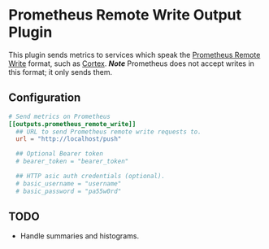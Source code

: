 # Prometheus Remote Write Output Plugin

This plugin sends metrics to services which speak the [Prometheus Remote Write](https://prometheus.io/docs/operating/integrations/#remote-endpoints-and-storage) format, such as [Cortex](https://github.com/cortexproject/cortex).  ***Note*** Prometheus does not accept writes in this format; it only sends them.

## Configuration

```toml
# Send metrics on Prometheus
[[outputs.prometheus_remote_write]]
  ## URL to send Prometheus remote write requests to.
  url = "http://localhost/push"

  ## Optional Bearer token
  # bearer_token = "bearer_token"

  ## HTTP asic auth credentials (optional).
  # basic_username = "username"
  # basic_password = "pa55w0rd"
```

## TODO
- Handle summaries and histograms.
